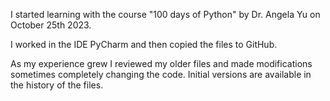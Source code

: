 I started learning with the course "100 days of Python" by Dr. Angela Yu on October 25th 2023.

I worked in the IDE PyCharm and then copied the files to GitHub.

As my experience grew I reviewed my older files and made modifications sometimes completely changing the code. Initial versions are available in the history of the files.
